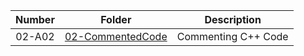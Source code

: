 
| Number | Folder | Description |
| :----: | ------ | ----------- |
|   02-A02     |    [02-CommentedCode](./02-CommentedCode/main.cpp)   |      Commenting C++ Code      |

